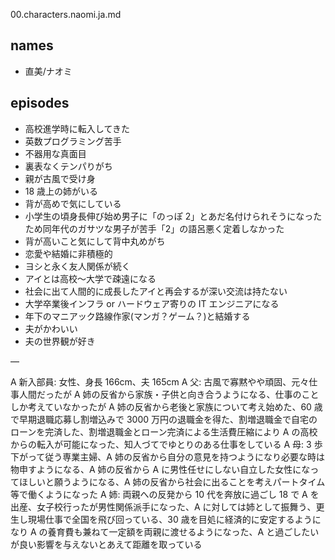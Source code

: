 00.characters.naomi.ja.md

## names

- 直美/ナオミ

## episodes

- 高校進学時に転入してきた
- 英数プログラミング苦手
- 不器用な真面目
- 裏表なくテンパりがち
- 親が古風で受け身
- 18 歳上の姉がいる
- 背が高めで気にしている
- 小学生の頃身長伸び始め男子に「のっぽ 2」とあだ名付けられそうになったため同年代のガサツな男子が苦手「2」の語呂悪く定着しなかった
- 背が高いこと気にして背中丸めがち
- 恋愛や結婚に非積極的
- ヨシと永く友人関係が続く
- アイとは高校〜大学で疎遠になる
- 社会に出て人間的に成長したアイと再会するが深い交流は持たない
- 大学卒業後インフラ or ハードウェア寄りの IT エンジニアになる
- 年下のマニアック路線作家(マンガ？ゲーム？)と結婚する
- 夫がかわいい
- 夫の世界観が好き

—

A 新入部員: 女性、身長 166cm、夫 165cm
A 父: 古風で寡黙やや頑固、元々仕事人間だったが A 姉の反省から家族・子供と向き合うようになる、仕事のことしか考えていなかったが A 姉の反省から老後と家族について考え始めた、60 歳で早期退職応募し割増込みで 3000 万円の退職金を得た、割増退職金で自宅のローンを完済した、割増退職金とローン完済による生活費圧縮により A の高校からの転入が可能になった、知人づてでゆとりのある仕事をしている
A 母: 3 歩下がって従う専業主婦、A 姉の反省から自分の意見を持つようになり必要な時は物申すようになる、A 姉の反省から A に男性任せにしない自立した女性になってほしいと願うようになる、A 姉の反省から社会に出ることを考えパートタイム等で働くようになった
A 姉: 両親への反発から 10 代を奔放に過ごし 18 で A を出産、女子校行ったが男性関係派手になった、A に対しては姉として振舞う、更生し現場仕事で全国を飛び回っている、30 歳を目処に経済的に安定するようになり A の養育費も兼ねて一定額を両親に渡せるようになった、A と過ごしたいが良い影響を与えないとあえて距離を取っている
